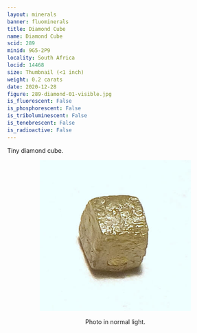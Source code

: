 ```yaml
---
layout: minerals
banner: fluominerals
title: Diamond Cube
name: Diamond Cube
scid: 289
minid: 9G5-2P9
locality: South Africa
locid: 14468
size: Thumbnail (<1 inch)
weight: 0.2 carats
date: 2020-12-28
figure: 289-diamond-01-visible.jpg
is_fluorescent: False
is_phosphorescent: False
is_triboluminescent: False
is_tenebrescent: False
is_radioactive: False
---
```

Tiny diamond cube.

<figure style='text-align:center;margin:0 auto;width:100%'><img width='70%' src='/img/minerals/289-diamond-01-visible.jpg'><figcaption style='padding:1em 0 2em'>Photo in normal light.</figcaption></figure>
